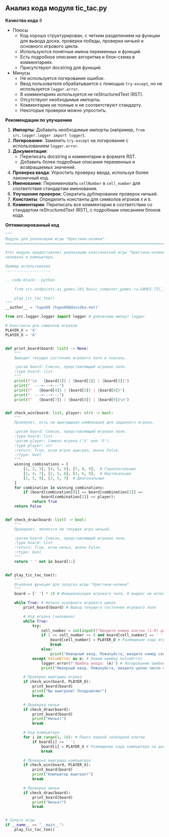 ## Анализ кода модуля tic_tac.py

**Качество кода**
8
-   Плюсы
    -   Код хорошо структурирован, с четким разделением на функции для вывода доски, проверки победы, проверки ничьей и основного игрового цикла.
    -   Используются понятные имена переменных и функций.
    -   Есть подробное описание алгоритма и блок-схема в комментариях.
    -   Присутствуют docstring для функций.
-   Минусы
    -   Не используется логирование ошибок.
    -   Ввод пользователя обрабатывается с помощью `try-except`, но не используется `logger.error`.
    -   В комментариях используется не reStructuredText (RST).
    -   Отсутствуют необходимые импорты.
    -   Комментарии не полные и не соответствуют стандарту.
    -   Некоторые проверки можно упростить.

**Рекомендации по улучшению**

1.  **Импорты**: Добавить необходимые импорты (например, `from src.logger.logger import logger`).
2.  **Логирование**: Заменить `try-except` на логирование с использованием `logger.error`.
3.  **Документация**:
    -   Переписать docstring и комментарии в формате RST.
    -   Добавить более подробные описания переменных и возвращаемых значений.
4.  **Проверка ввода**: Упростить проверку ввода, используя более лаконичный код.
5.  **Именование**: Переименовать `cellNumber` в `cell_number` для соответствия стандартам именования.
6.  **Улучшение проверок**: Сократить дублирование проверок ничьей.
7.  **Константы**: Определить константы для символов игроков `X` и `O`.
8.  **Комментарии**: Переписать все комментарии в соответствии со стандартом reStructuredText (RST), с подробным описанием блоков кода.

**Оптимизированный код**

```python
"""
Модуль для реализации игры "Крестики-нолики".
=========================================================================================

Этот модуль предоставляет реализацию классической игры "Крестики-нолики" для двух игроков:
человека и компьютера.

Пример использования
--------------------

.. code-block:: python

    from src.endpoints.ai_games.101_basic_computer_games.ru.GAMES.TIC_TAC.tic_tac import play_tic_tac_toe

    play_tic_tac_toe()
"""
__author__ = 'hypo69 (hypo69@davidka.net)'

from src.logger.logger import logger # добавляем импорт logger

# Константы для символов игроков
PLAYER_X = 'X'
PLAYER_O = 'O'


def print_board(board: list) -> None:
    """
    Выводит текущее состояние игрового поля в консоль.

    :param board: Список, представляющий игровое поле.
    :type board: list
    """
    print(f"\n   {board[1]} | {board[2]} | {board[3]}")
    print("  ---+---+---")
    print(f"   {board[4]} | {board[5]} | {board[6]}")
    print("  ---+---+---")
    print(f"   {board[7]} | {board[8]} | {board[9]}\n")


def check_win(board: list, player: str) -> bool:
    """
    Проверяет, есть ли выигрышная комбинация для заданного игрока.

    :param board: Список, представляющий игровое поле.
    :type board: list
    :param player: Символ игрока ('X' или 'O').
    :type player: str
    :return: True, если игрок выиграл, иначе False.
    :rtype: bool
    """
    winning_combinations = [
        [1, 2, 3], [4, 5, 6], [7, 8, 9],  # Горизонтальные
        [1, 4, 7], [2, 5, 8], [3, 6, 9],  # Вертикальные
        [1, 5, 9], [3, 5, 7]  # Диагональные
    ]
    for combination in winning_combinations:
        if (board[combination[0]] == board[combination[1]] ==
                board[combination[2]] == player):
            return True
    return False


def check_draw(board: list) -> bool:
    """
    Проверяет, является ли текущая игра ничьей.

    :param board: Список, представляющий игровое поле.
    :type board: list
    :return: True, если ничья, иначе False.
    :rtype: bool
    """
    return ' ' not in board[1:]


def play_tic_tac_toe():
    """
    Основная функция для запуска игры "Крестики-нолики".
    """
    board = [' '] * 10 # Инициализация игрового поля, 0 индекс не используется

    while True: # Начало основного игрового цикла
        print_board(board) # Вывод текущего состояния игрового поля

        # Ход игрока (человека)
        while True:
            try:
                cell_number = int(input(f"Введите номер клетки (1-9) для '{PLAYER_O}': ")) # Запрос ввода номера клетки у игрока
                if 1 <= cell_number <= 9 and board[cell_number] == ' ': # Проверка корректности ввода
                    board[cell_number] = PLAYER_O # Размещение хода игрока на доске
                    break
                else:
                    print("Неверный ввод. Пожалуйста, введите номер свободной клетки от 1 до 9.") # Вывод сообщения об ошибке ввода
            except ValueError as e: # Ловим ошибку ValueError
                logger.error(f'Ошибка ввода: {e}') # Логирование ошибки
                print("Неверный ввод. Пожалуйста, введите целое число от 1 до 9.")  # Вывод сообщения об ошибке ввода

        # Проверка выигрыша игрока
        if check_win(board, PLAYER_O):
            print_board(board)
            print("Вы выиграли! Поздравляю!")
            break

        # Проверка ничьи
        if check_draw(board):
            print_board(board)
            print("Ничья!")
            break

        # Ход компьютера
        for i in range(1, 10): # Поиск первой свободной клетки
            if board[i] == ' ':
                board[i] = PLAYER_X # Размещение хода компьютера на доске
                break

        # Проверка выигрыша компьютера
        if check_win(board, PLAYER_X):
            print_board(board)
            print("Компьютер выиграл!")
            break

        # Проверка ничьи
        if check_draw(board):
            print_board(board)
            print("Ничья!")
            break


# Запуск игры
if __name__ == "__main__":
    play_tic_tac_toe()